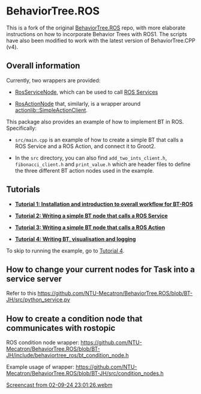 # BehaviorTree.ROS

This is a fork of the original [BehaviorTree.ROS](https://github.com/BehaviorTree/BehaviorTree.ROS/tree/master) repo, with more elaborate instructions on how to incorporate Behavior Trees with ROS1. The scripts have also been modified to work with the latest version of BehaviorTree.CPP (v4).

## Overall information

Currently, two wrappers are provided:

- [RosServiceNode](include/behaviortree_ros/bt_service_node.h), which can be used to call
  [ROS Services](http://wiki.ros.org/Services)

- [RosActionNode](include/behaviortree_ros/bt_action_node.h) that, similarly, is a wrapper around
  [actionlib::SimpleActionClient](http://wiki.ros.org/actionlib).

This package also provides an example of how to implement BT in ROS. Specifically:

- `src/main.cpp` is an example of how to create a simple BT that calls a ROS Service and a ROS Action, and connect it to Groot2.

- In the `src` directory, you can also find `add_two_ints_client.h`, `fibonacci_client.h` and `print_value.h` which are header files to define the three different BT action nodes used in the example.

## Tutorials

- [**Tutorial 1: Installation and introduction to overall workflow for BT-ROS**](docs/tutorial1.md)

- [**Tutorial 2: Writing a simple BT node that calls a ROS Service**](docs/tutorial2.md)

- [**Tutorial 3: Writing a simple BT node that calls a ROS Action**](docs/tutorial3.md)

- [**Tutorial 4: Writing BT, visualisation and logging**](docs/tutorial4.md)

To skip to running the example, go to [Tutorial 4](docs/tutorial4.md#running-the-entire-example).

## How to change your current nodes for Task into a service server
Refer to this https://github.com/NTU-Mecatron/BehaviorTree.ROS/blob/BT-JH/src/python_service.py

## How to create a condition node that communicates with rostopic
ROS condition node wrapper: https://github.com/NTU-Mecatron/BehaviorTree.ROS/blob/BT-JH/include/behaviortree_ros/bt_condition_node.h

Example usage of wrapper: https://github.com/NTU-Mecatron/BehaviorTree.ROS/blob/BT-JH/src/condition_nodes.h

[Screencast from 02-09-24 23:01:26.webm](https://github.com/user-attachments/assets/96a6ad92-5b24-453c-bfec-ff504ef33087)

